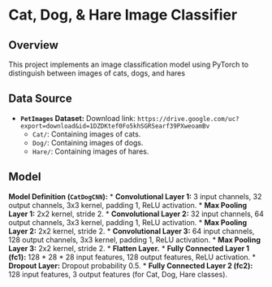 # Cat, Dog, & Hare Image Classifier

## Overview

This project implements an image classification model using PyTorch to distinguish between images of cats, dogs, and hares

## Data Source

* **`PetImages` Dataset:** Download link: `https://drive.google.com/uc?export=download&id=1DZDKtef0Fo5khSGRSearf39PXweoamBv`
    * `Cat/`: Containing images of cats.
    * `Dog/`: Containing images of dogs.
    * `Hare/`: Containing images of hares.

## Model

**Model Definition (`CatDogCNN`):**
    * **Convolutional Layer 1:** 3 input channels, 32 output channels, 3x3 kernel, padding 1, ReLU activation.
    * **Max Pooling Layer 1:** 2x2 kernel, stride 2.
    * **Convolutional Layer 2:** 32 input channels, 64 output channels, 3x3 kernel, padding 1, ReLU activation.
    * **Max Pooling Layer 2:** 2x2 kernel, stride 2.
    * **Convolutional Layer 3:** 64 input channels, 128 output channels, 3x3 kernel, padding 1, ReLU activation.
    * **Max Pooling Layer 3:** 2x2 kernel, stride 2.
    * **Flatten Layer.**
    * **Fully Connected Layer 1 (fc1):** 128 \* 28 \* 28 input features, 128 output features, ReLU activation.
    * **Dropout Layer:** Dropout probability 0.5.
    * **Fully Connected Layer 2 (fc2):** 128 input features, 3 output features (for Cat, Dog, Hare classes).
